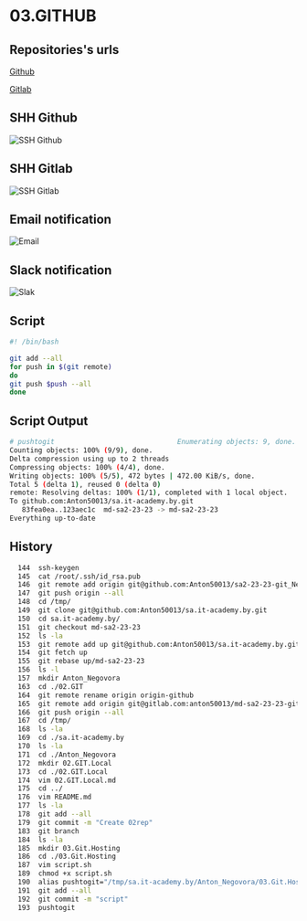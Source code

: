 # 03.GITHUB

## Repositories's urls

[Github](https://github.com/Anton50013/sa2-23-23-git_Negovora)

[Gitlab](https://gitlab.com/anton50013/md-sa2-23-23-git_test2)

## SHH Github

![SSH Github](https://github.com/Anton50013/sa.it-academy.by/blob/md-sa2-23-23/Anton_Negovora/03.Git.Hosting/SSH.png)

## SHH Gitlab

![SSH Gitlab](https://github.com/Anton50013/sa.it-academy.by/blob/md-sa2-23-23/Anton_Negovora/03.Git.Hosting/SSHgitlab.png)

## Email notification

![Email](https://github.com/Anton50013/sa.it-academy.by/blob/md-sa2-23-23/Anton_Negovora/03.Git.Hosting/Emailnoti.png)

## Slack notification

![Slak](https://github.com/Anton50013/sa.it-academy.by/blob/md-sa2-23-23/Anton_Negovora/03.Git.Hosting/Gitnoti.png)

## Script

```bash
#! /bin/bash

git add --all
for push in $(git remote)
do
git push $push --all
done
```

## Script Output

```bash
# pushtogit                              Enumerating objects: 9, done.
Counting objects: 100% (9/9), done.
Delta compression using up to 2 threads
Compressing objects: 100% (4/4), done.
Writing objects: 100% (5/5), 472 bytes | 472.00 KiB/s, done.
Total 5 (delta 1), reused 0 (delta 0)
remote: Resolving deltas: 100% (1/1), completed with 1 local object.
To github.com:Anton50013/sa.it-academy.by.git
   83fea0ea..123aec1c  md-sa2-23-23 -> md-sa2-23-23
Everything up-to-date
```

## History

```bash
  144  ssh-keygen
  145  cat /root/.ssh/id_rsa.pub
  146  git remote add origin git@github.com:Anton50013/sa2-23-23-git_Negovora.git
  147  git push origin --all
  148  cd /tmp/
  149  git clone git@github.com:Anton50013/sa.it-academy.by.git
  150  cd sa.it-academy.by/
  151  git checkout md-sa2-23-23
  152  ls -la
  153  git remote add up git@github.com:Anton50013/sa.it-academy.by.git
  154  git fetch up
  155  git rebase up/md-sa2-23-23
  156  ls -l
  157  mkdir Anton_Negovora
  163  cd ./02.GIT
  164  git remote rename origin origin-github
  165  git remote add origin git@gitlab.com:anton50013/md-sa2-23-23-git_test.git
  166  git push origin --all
  167  cd /tmp/
  168  ls -la
  169  cd ./sa.it-academy.by
  170  ls -la
  171  cd ./Anton_Negovora
  172  mkdir 02.GIT.Local
  173  cd ./02.GIT.Local
  174  vim 02.GIT.Local.md
  175  cd ../
  176  vim README.md
  177  ls -la
  178  git add --all
  179  git commit -m "Create 02rep"
  183  git branch
  184  ls -la
  185  mkdir 03.Git.Hosting
  186  cd ./03.Git.Hosting
  187  vim script.sh
  189  chmod +x script.sh
  190  alias pushtogit="/tmp/sa.it-academy.by/Anton_Negovora/03.Git.Hosting/script.sh"
  191  git add --all
  192  git commit -m "script"
  193  pushtogit
```